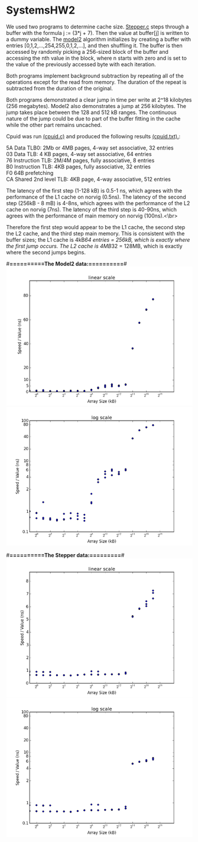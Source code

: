 # SystemsHW2

We used two programs to determine cache size. [Stepper.c](\stepper.c) steps through a buffer with the formula j := (3*j + 7). Then the value at buffer[j] is written to a dummy variable. The [model2](\model2.c) algorithm initializes by creating a buffer with entries [0,1,2,...,254,255,0,1,2,...], and then shuffling it. The buffer is then accessed by randomly picking a 256-sized block of the buffer and accessing the nth value in the block, where n starts with zero and is set to the value of the previously accessed byte with each iteration. 

Both programs implement background subtraction by repeating all of the operations except for the read from memory. The duration of the repeat is subtracted from the duration of the original. 

Both programs demonstrated a clear jump in time per write at 2^18 kilobytes (256 megabytes). Model2 also demonstrates a jump at 256 kilobytes. The jump takes place between the 128 and 512 kB ranges. The continuous nature of the jump could be due to part of the buffer fitting in the cache while the other part remains uncached.

Cpuid was run [(cpuid.c)](\cpuid.c) and produced the following results [(cpuid.txt).](\cpuid.txt):<br/>

5A	Data TLB0: 2Mb or 4MB pages, 4-way set associative, 32 entries <br/>
03	Data TLB: 4 KB pages, 4-way set associative, 64 entries<br/>
76	Instruction TLB: 2M/4M pages, fully associative, 8 entries<br/>
B0	Instruction TLB: 4KB pages, fully associative, 32 entries<br/>
F0	64B prefetching<br/>
CA	Shared 2nd level TLB: 4KB page, 4-way associative, 512 entries<br/>

The latency of the first step (1-128 kB) is 0.5-1 ns, which agrees with the performance of the L1 cache on norvig (0.5ns). The latency of the second step (256kB - 8 mB) is 4-8ns, which agrees with the performance of the L2 cache on norvig (7ns). The latency of the third step is 40-90ns, which agrees with the performance of main memory on norvig (100ns).<\br>

Therefore the first step would appear to be the L1 cache, the second step the L2 cache, and the third step main memory. This is consistent with the buffer sizes; the L1 cache is 4kB*64 entries = 256kB, which is exactly where the first jump occurs. The L2 cache is 4MB*32 = 128MB, which is exactly where the second jumps begins.

#**==========The Model2 data:==========**#
![](/graphs/model2_linear.png?raw=true "Optional Title")
![](/graphs/model2_log.png?raw=true "Optional Title")

#**==========The Stepper data:=========**#
![](/graphs/adjusted_linear.png?raw=true "Optional Title")
![](/graphs/adjusted_log.png?raw=true "Optional Title")



